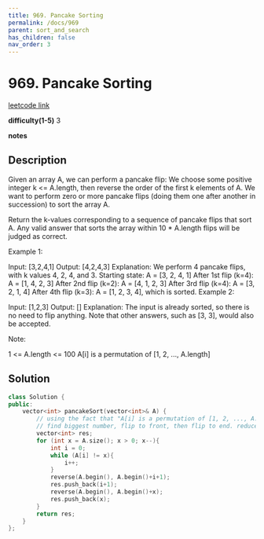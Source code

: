 ```yaml
---
title: 969. Pancake Sorting
permalink: /docs/969
parent: sort_and_search
has_children: false
nav_order: 3
---
```

# 969. Pancake Sorting
[leetcode link](https://leetcode.com/problems/pancake-sorting/)

**difficulty(1-5)** 
3

**notes**   


## Description
Given an array A, we can perform a pancake flip: We choose some positive integer k <= A.length, then reverse the order of the first k elements of A.  We want to perform zero or more pancake flips (doing them one after another in succession) to sort the array A.

Return the k-values corresponding to a sequence of pancake flips that sort A.  Any valid answer that sorts the array within 10 * A.length flips will be judged as correct.

 

Example 1:

Input: [3,2,4,1]
Output: [4,2,4,3]
Explanation: 
We perform 4 pancake flips, with k values 4, 2, 4, and 3.
Starting state: A = [3, 2, 4, 1]
After 1st flip (k=4): A = [1, 4, 2, 3]
After 2nd flip (k=2): A = [4, 1, 2, 3]
After 3rd flip (k=4): A = [3, 2, 1, 4]
After 4th flip (k=3): A = [1, 2, 3, 4], which is sorted. 
Example 2:

Input: [1,2,3]
Output: []
Explanation: The input is already sorted, so there is no need to flip anything.
Note that other answers, such as [3, 3], would also be accepted.
 

Note:

1 <= A.length <= 100
A[i] is a permutation of [1, 2, ..., A.length]

## Solution

```c++
class Solution {
public:
    vector<int> pancakeSort(vector<int>& A) {
        // using the fact that "A[i] is a permutation of [1, 2, ..., A.length]"
        // find biggest number, flip to front, then flip to end. reduce size, continue...
        vector<int> res;
        for (int x = A.size(); x > 0; x--){
            int i = 0; 
            while (A[i] != x){
                i++;
            }
            reverse(A.begin(), A.begin()+i+1);
            res.push_back(i+1);
            reverse(A.begin(), A.begin()+x);
            res.push_back(x);
        }
        return res;
    }
};
```


<!-- 
Default label
{: .label }

Blue label
{: .label .label-blue }

Stable
{: .label .label-green }

New release
{: .label .label-purple }

Coming soon
{: .label .label-yellow }

Deprecated
{: .label .label-red } -->
